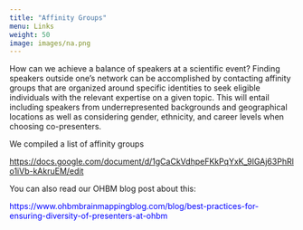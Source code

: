 ```yaml
---
title: "Affinity Groups"
menu: Links
weight: 50
image: images/na.png
---
```



How can we achieve a balance of speakers at a scientific event? Finding speakers outside one’s network can be accomplished by contacting affinity groups that are organized around specific identities to seek eligible individuals with the relevant expertise on a given topic. This will entail including speakers from underrepresented backgrounds and geographical locations as well as considering gender, ethnicity, and career levels when choosing co-presenters. 

We compiled a list of affinity groups <p style="color:blue;">https://docs.google.com/document/d/1gCaCkVdhpeFKkPqYxK_9IGAj63PhRlo1iVb-kAkruEM/edit </p>

You can also read our OHBM blog post about this: 

<p style="color:blue;">https://www.ohbmbrainmappingblog.com/blog/best-practices-for-ensuring-diversity-of-presenters-at-ohbm </p>







